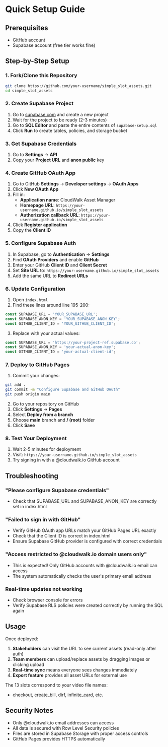 # Quick Setup Guide

## Prerequisites
- GitHub account
- Supabase account (free tier works fine)

## Step-by-Step Setup

### 1. Fork/Clone this Repository
```bash
git clone https://github.com/your-username/simple_slot_assets.git
cd simple_slot_assets
```

### 2. Create Supabase Project
1. Go to [supabase.com](https://supabase.com) and create a new project
2. Wait for the project to be ready (2-3 minutes)
3. Go to **SQL Editor** and paste the entire contents of `supabase-setup.sql`
4. Click **Run** to create tables, policies, and storage bucket

### 3. Get Supabase Credentials
1. Go to **Settings** → **API**
2. Copy your **Project URL** and **anon public** key

### 4. Create GitHub OAuth App
1. Go to GitHub **Settings** → **Developer settings** → **OAuth Apps**
2. Click **New OAuth App**
3. Fill in:
   - **Application name**: CloudWalk Asset Manager
   - **Homepage URL**: `https://your-username.github.io/simple_slot_assets`
   - **Authorization callback URL**: `https://your-username.github.io/simple_slot_assets`
4. Click **Register application**
5. Copy the **Client ID**

### 5. Configure Supabase Auth
1. In Supabase, go to **Authentication** → **Settings**
2. Find **OAuth Providers** and enable **GitHub**
3. Enter your GitHub **Client ID** and **Client Secret**
4. Set **Site URL** to: `https://your-username.github.io/simple_slot_assets`
5. Add the same URL to **Redirect URLs**

### 6. Update Configuration
1. Open `index.html`
2. Find these lines around line 195-200:
```javascript
const SUPABASE_URL = 'YOUR_SUPABASE_URL';
const SUPABASE_ANON_KEY = 'YOUR_SUPABASE_ANON_KEY';
const GITHUB_CLIENT_ID = 'YOUR_GITHUB_CLIENT_ID';
```
3. Replace with your actual values:
```javascript
const SUPABASE_URL = 'https://your-project-ref.supabase.co';
const SUPABASE_ANON_KEY = 'your-actual-anon-key';
const GITHUB_CLIENT_ID = 'your-actual-client-id';
```

### 7. Deploy to GitHub Pages
1. Commit your changes:
```bash
git add .
git commit -m "Configure Supabase and GitHub OAuth"
git push origin main
```
2. Go to your repository on GitHub
3. Click **Settings** → **Pages**
4. Select **Deploy from a branch**
5. Choose **main** branch and **/ (root)** folder
6. Click **Save**

### 8. Test Your Deployment
1. Wait 2-5 minutes for deployment
2. Visit: `https://your-username.github.io/simple_slot_assets`
3. Try signing in with a @cloudwalk.io GitHub account

## Troubleshooting

### "Please configure Supabase credentials"
- Check that SUPABASE_URL and SUPABASE_ANON_KEY are correctly set in index.html

### "Failed to sign in with GitHub"
- Verify GitHub OAuth app URLs match your GitHub Pages URL exactly
- Check that the Client ID is correct in index.html
- Ensure Supabase GitHub provider is configured with correct credentials

### "Access restricted to @cloudwalk.io domain users only"
- This is expected! Only GitHub accounts with @cloudwalk.io email can access
- The system automatically checks the user's primary email address

### Real-time updates not working
- Check browser console for errors
- Verify Supabase RLS policies were created correctly by running the SQL again

## Usage

Once deployed:
1. **Stakeholders** can visit the URL to see current assets (read-only after auth)
2. **Team members** can upload/replace assets by dragging images or clicking upload
3. **Real-time sync** means everyone sees changes immediately
4. **Export feature** provides all asset URLs for external use

The 13 slots correspond to your video file names:
- checkout, create_bill, dirf, infinite_card, etc.

## Security Notes

- Only @cloudwalk.io email addresses can access
- All data is secured with Row Level Security policies
- Files are stored in Supabase Storage with proper access controls
- GitHub Pages provides HTTPS automatically
